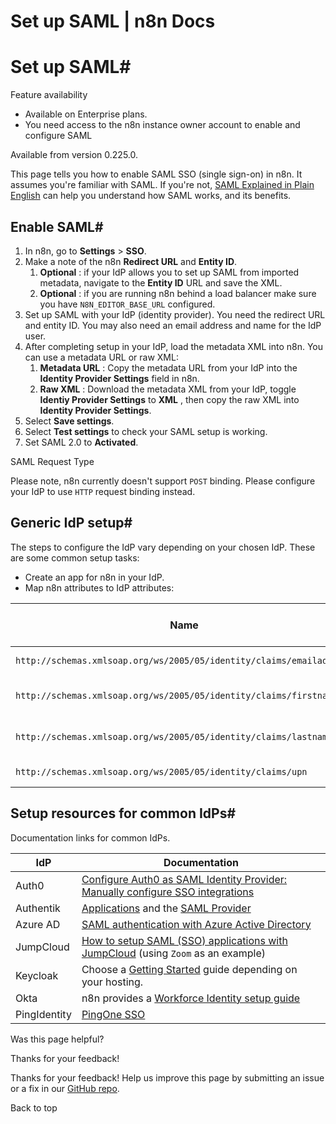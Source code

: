 # Set up SAML | n8n Docs

[ ](https://github.com/n8n-io/n8n-docs/edit/main/docs/user-management/saml/setup.md "Edit this page")

# Set up SAML#

Feature availability

  * Available on Enterprise plans.
  * You need access to the n8n instance owner account to enable and configure SAML

Available from version 0.225.0.

This page tells you how to enable SAML SSO (single sign-on) in n8n. It assumes you're familiar with SAML. If you're not, [SAML Explained in Plain English](https://www.onelogin.com/learn/saml) can help you understand how SAML works, and its benefits.

## Enable SAML#

  1. In n8n, go to **Settings** > **SSO**.
  2. Make a note of the n8n **Redirect URL** and **Entity ID**.
     1. **Optional** : if your IdP allows you to set up SAML from imported metadata, navigate to the **Entity ID** URL and save the XML. 
     2. **Optional** : if you are running n8n behind a load balancer make sure you have `N8N_EDITOR_BASE_URL` configured. 
  3. Set up SAML with your IdP (identity provider). You need the redirect URL and entity ID. You may also need an email address and name for the IdP user.
  4. After completing setup in your IdP, load the metadata XML into n8n. You can use a metadata URL or raw XML:
     1. **Metadata URL** : Copy the metadata URL from your IdP into the **Identity Provider Settings** field in n8n.
     2. **Raw XML** : Download the metadata XML from your IdP, toggle **Identiy Provider Settings** to **XML** , then copy the raw XML into **Identity Provider Settings**.
  5. Select **Save settings**.
  6. Select **Test settings** to check your SAML setup is working.
  7. Set SAML 2.0 to **Activated**.

SAML Request Type

Please note, n8n currently doesn't support `POST` binding. Please configure your IdP to use `HTTP` request binding instead. 

## Generic IdP setup#

The steps to configure the IdP vary depending on your chosen IdP. These are some common setup tasks:

  * Create an app for n8n in your IdP.
  * Map n8n attributes to IdP attributes:

Name | Name format | Value (IdP side)  
---|---|---  
`http://schemas.xmlsoap.org/ws/2005/05/identity/claims/emailaddress` | URI Reference | User email  
`http://schemas.xmlsoap.org/ws/2005/05/identity/claims/firstname` | URI Reference | User First Name  
`http://schemas.xmlsoap.org/ws/2005/05/identity/claims/lastname` | URI Reference | User Last Name  
`http://schemas.xmlsoap.org/ws/2005/05/identity/claims/upn` | URI Reference | User Email  

## Setup resources for common IdPs#

Documentation links for common IdPs.

IdP | Documentation  
---|---  
Auth0 | [Configure Auth0 as SAML Identity Provider: Manually configure SSO integrations](https://auth0.com/docs/authenticate/protocols/saml/saml-sso-integrations/configure-auth0-saml-identity-provider#manually-configure-sso-integrations)  
Authentik | [Applications](https://goauthentik.io/docs/applications) and the [SAML Provider](https://goauthentik.io/docs/providers/saml/)  
Azure AD | [SAML authentication with Azure Active Directory](https://learn.microsoft.com/en-us/azure/active-directory/fundamentals/auth-saml)  
JumpCloud | [How to setup SAML (SSO) applications with JumpCloud](https://jumpcloud.com/support/integrate-with-zoom#configuring-the-sso-integration) (using `Zoom` as an example)  
Keycloak | Choose a [Getting Started](https://www.keycloak.org/guides#getting-started) guide depending on your hosting.  
Okta | n8n provides a [Workforce Identity setup guide](../okta/)  
PingIdentity | [PingOne SSO](https://docs.pingidentity.com/pingone/getting_started_with_pingone/p1_p1sso_start.html)  
Was this page helpful? 

Thanks for your feedback! 

Thanks for your feedback! Help us improve this page by submitting an issue or a fix in our [GitHub repo](https://github.com/n8n-io/n8n-docs). 

Back to top